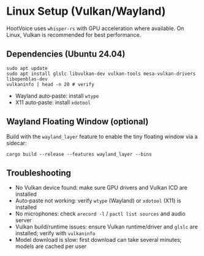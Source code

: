 # Linux Setup (Vulkan/Wayland)

HootVoice uses `whisper-rs` with GPU acceleration where available. On Linux,
Vulkan is recommended for best performance.

## Dependencies (Ubuntu 24.04)

```
sudo apt update
sudo apt install glslc libvulkan-dev vulkan-tools mesa-vulkan-drivers libopenblas-dev
vulkaninfo | head -n 20 # verify
```

- Wayland auto‑paste: install `wtype`
- X11 auto‑paste: install `xdotool`

## Wayland Floating Window (optional)

Build with the `wayland_layer` feature to enable the tiny floating window via a sidecar:

```
cargo build --release --features wayland_layer --bins
```

## Troubleshooting

- No Vulkan device found: make sure GPU drivers and Vulkan ICD are installed
- Auto‑paste not working: verify `wtype` (Wayland) or `xdotool` (X11) is installed
- No microphones: check `arecord -l` / `pactl list sources` and audio server
- Vulkan build/runtime issues: ensure Vulkan runtime/driver and `glslc` are installed; verify with `vulkaninfo`
- Model download is slow: first download can take several minutes; models are cached per user
